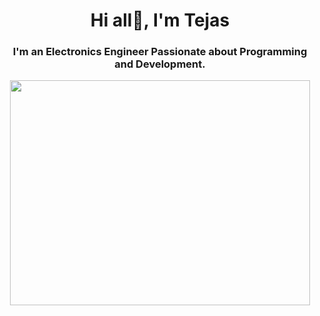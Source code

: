 <h1 align="center">Hi all👋, I'm Tejas</h1>
<h3 align="center">I'm an Electronics Engineer Passionate about Programming and Development.</h3>
<div g align="center">
<img src="https://giphy.com/embed/qgQUggAC3Pfv687qPC" width="480" height="360" align="center">
</div>
